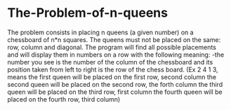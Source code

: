 # The-Problem-of-n-queens
The problem consists in placing n queens (a given number) on a chessboard of n*n squares.
The queens must not be placed on the same: row, column and diagonal.
The program will find all possible placements and will display them in numbers on a row with the following meaning:
   -the number you see is the number of the column of the chessboard and its position taken from left to right is the row of the chess board.
    (Ex 2 4 1 3, means the first queen will be placed on the first row, second column
                       the second queen will be placed on the second row, the forth column
                       the third queen will be placed on the third row, first column
                       the fourth queen will be placed on the fourth row, third column)
